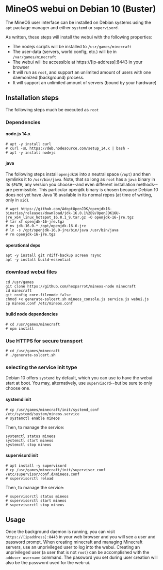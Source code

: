 # MineOS webui on Debian 10 (Buster)

The MineOS user interface can be installed on Debian systems using the `apt` package manager and either `systemd` or `supervisord`.

As written, these steps will install the webui with the following properties:

* The nodejs scripts will be installed to `/usr/games/minecraft`
* The user-data (servers, world config, etc.) will be in `/var/games/minecraft`
* The webui will be accessible at https://[ip-address]:8443 in your browser
* It will run as `root`, and support an unlimited amount of users with one daemonized (background) process.
* It will support an unlimited amount of servers (bound by your hardware)

## Installation steps

The following steps much be executed as `root`

### Dependencies

#### node.js 14.x

```
# apt -y install curl
# curl -sL https://deb.nodesource.com/setup_14.x | bash -
# apt -y install nodejs
```
#### java

The following steps install `openjdk16` into a neutral space (`/opt`) and then symlinks it to `/usr/bin/java`. Note, that so long as `root` has a `java` binary in its `$PATH`, any version you choose--and even different installation methods--are permissible. This particular openjdk binary is chosen because Debian 10 does not yet have Java 16 available in its normal repos (at time of writing, only in `sid`).  

```
# wget https://github.com/AdoptOpenJDK/openjdk16-binaries/releases/download/jdk-16.0.1%2B9/OpenJDK16U-jre_x64_linux_hotspot_16.0.1_9.tar.gz -O openjdk-16-jre.tgz
# tar xf openjdk-16-jre.tgz
# mv jdk-16.0.* /opt/openjdk-16.0-jre
# ln -s /opt/openjdk-16.0-jre/bin/java /usr/bin/java
# rm openjdk-16-jre.tgz

```

#### operational deps
```
apt -y install git rdiff-backup screen rsync
apt -y install build-essential
```

### download webui files
```
cd /usr/games
git clone https://github.com/hexparrot/mineos-node minecraft
cd minecraft
git config core.filemode false
chmod +x generate-sslcert.sh mineos_console.js service.js webui.js
cp mineos.conf /etc/mineos.conf
```

#### build node dependencies
```
# cd /usr/games/minecraft
# npm install
```

### Use HTTPS for secure transport

```
# cd /usr/games/minecraft
# ./generate-sslcert.sh
```

### selecting the service init type

Debian 10 offers `systemd` by default, which you can use to have the webui start at boot. You may, alternatively, use `supervisord`--but be sure to only choose one.

#### systemd init

```
# cp /usr/games/minecraft/init/systemd_conf /etc/systemd/system/mineos.service
# systemctl enable mineos
```
Then, to manage the service:
```
systemctl status mineos
systemctl start mineos
systemctl stop mineos
```

#### supervisord init
```
# apt install -y supervisord
# cp /usr/games/minecraft/init/supervisor_conf /etc/supervisor/conf.d/mineos.conf
# supervisorctl reload
```
Then, to manage the service:
```
# supervisorctl status mineos
# supervisorctl start mineos
# supervisorctl stop mineos
```

## Usage

Once the background daemon is running, you can visit `https://[ipaddress]:8443` in your web browser and you will see a user and password prompt. When creating minecraft and managing Minecraft servers, use an unprivileged user to log into the webui. Creating an unprivileged user (a user that is not `root`) can be accomplished with the `adduser username` command. The password you set during user creation will also be the password used for the web-ui.
